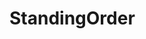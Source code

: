 # StandingOrder   

<script src="https://unpkg.com/@stoplight/elements/web-components.min.js"></script>
<link rel="stylesheet" href="https://unpkg.com/@stoplight/elements/styles.min.css">

<elements-api
  apiDescriptionUrl="StandingOrder.yaml"
  layout="sidebar"
  router="hash"
  hideTryIt="false"
  hideSchemas="false"
  hideInternal="false"
/>